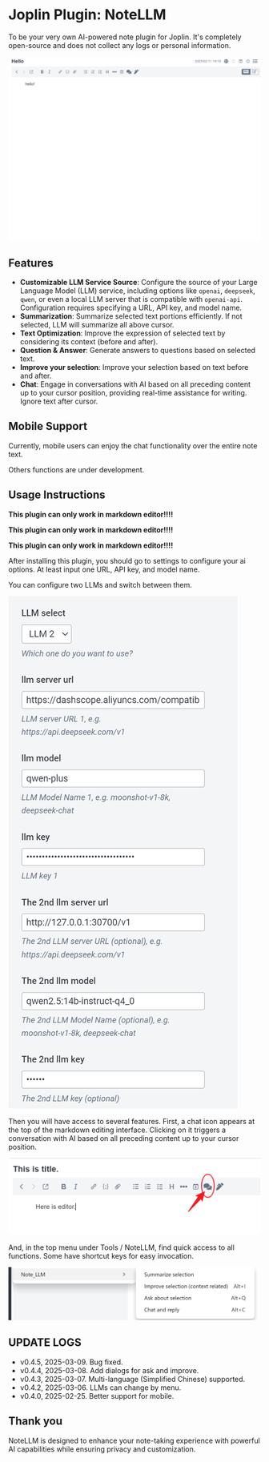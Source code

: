 # Joplin Plugin: NoteLLM

To be your very own AI-powered note plugin for Joplin. It's completely open-source and does not collect any logs or personal information.

![notellm](./_img/notellm.gif)

## Features

- **Customizable LLM Service Source**: Configure the source of your Large Language Model (LLM) service, including options like `openai`, `deepseek`, `qwen`, or even a local LLM server that is compatible with `openai-api`. Configuration requires specifying a URL, API key, and model name.
- **Summarization**: Summarize selected text portions efficiently. If not selected, LLM will summarize all above cursor.
- **Text Optimization**: Improve the expression of selected text by considering its context (before and after). 
- **Question & Answer**: Generate answers to questions based on selected text. 
- **Improve your selection**: Improve your selection based on text before and after. 
- **Chat**: Engage in conversations with AI based on all preceding content up to your cursor position, providing real-time assistance for writing. Ignore text after cursor.

## Mobile Support

Currently, mobile users can enjoy the chat functionality over the entire note text. 

Others functions are under development.

## Usage Instructions

**This plugin can only work in markdown editor!!!!**

**This plugin can only work in markdown editor!!!!**

**This plugin can only work in markdown editor!!!!**

After installing this plugin, you should go to settings to configure your ai options. At least input one URL, API key, and model name.

You can configure two LLMs and switch between them.

![image-20250211191521564](./_img/image-20250211191521564.png)

Then you will have access to several features. First, a chat icon appears at the top of the markdown editing interface. Clicking on it triggers a conversation with AI based on all preceding content up to your cursor position.

![image-20250211190649811](./_img/image-20250211190649811.png)

And, in the top menu under Tools / NoteLLM, find quick access to all functions. Some have shortcut keys for easy invocation.

![image-20250211190753843](./_img/image-20250211190753843.png)

## UPDATE LOGS

- v0.4.5, 2025-03-09. Bug fixed.
- v0.4.4, 2025-03-08. Add dialogs for ask and improve.
- v0.4.3, 2025-03-07. Multi-language (Simplified Chinese) supported.
- v0.4.2, 2025-03-06. LLMs can change by menu.
- v0.4.0, 2025-02-25. Better support for mobile.

## Thank you

NoteLLM is designed to enhance your note-taking experience with powerful AI capabilities while ensuring privacy and customization.